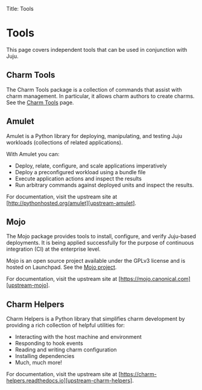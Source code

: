 Title: Tools

# Tools

This page covers independent tools that can be used in conjunction with Juju.

## Charm Tools

The Charm Tools package is a collection of commands that assist with charm
management. In particular, it allows charm authors to create charms. See the
[Charm Tools][charm-tools] page.

## Amulet

Amulet is a Python library for deploying, manipulating, and testing Juju
workloads (collections of related applications).

With Amulet you can:

* Deploy, relate, configure, and scale applications imperatively
* Deploy a preconfigured workload using a bundle file
* Execute application actions and inspect the results
* Run arbitrary commands against deployed units and inspect the results.

For documentation, visit the upstream site at
[http://pythonhosted.org/amulet][upstream-amulet].

## Mojo

The Mojo package provides tools to install, configure, and verify Juju-based
deployments. It is being applied successfully for the purpose of continuous
integration (CI) at the enterprise level.

Mojo is an open source project available under the GPLv3 license and is hosted
on Launchpad. See the [Mojo project][lp-mojo].

For documentation, visit the upstream site at
[https://mojo.canonical.com][upstream-mojo].

## Charm Helpers

Charm Helpers is a Python library that simplifies charm development by
providing a rich collection of helpful utilities for:

* Interacting with the host machine and environment
* Responding to hook events
* Reading and writing charm configuration
* Installing dependencies
* Much, much more!

For documentation, visit the upstream site at
[https://charm-helpers.readthedocs.io][upstream-charm-helpers].

<!-- LINKS -->

[lp-mojo]: https://launchpad.net/mojo
[upstream-amulet]: http://pythonhosted.org/amulet
[upstream-charm-helpers]: https://charm-helpers.readthedocs.io
[upstream-mojo]: https://mojo.canonical.com
[charm-tools]: tools-charm-tools.md
